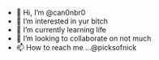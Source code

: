 - 👋 Hi, I’m @can0nbr0
- 👀 I’m interested in yur bitch
- 🌱 I’m currently learning life
- 💞️ I’m looking to collaborate on not much
- 📫 How to reach me ...@picksofnick
